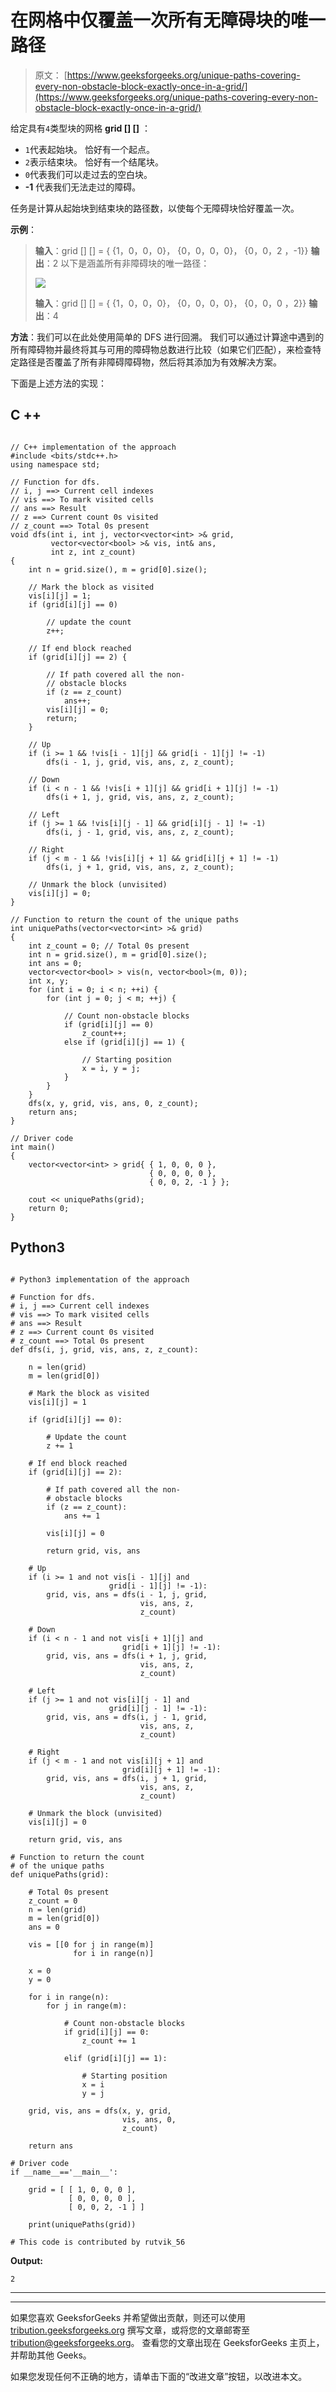 # 在网格中仅覆盖一次所有无障碍块的唯一路径

> 原文： [https://www.geeksforgeeks.org/unique-paths-covering-every-non-obstacle-block-exactly-once-in-a-grid/](https://www.geeksforgeeks.org/unique-paths-covering-every-non-obstacle-block-exactly-once-in-a-grid/)

给定具有`4`类型块的网格 **grid [] []** ：

*  `1`代表起始块。 恰好有一个起点。
*  `2`表示结束块。 恰好有一个结尾块。
*  `0`代表我们可以走过去的空白块。
*   **-1** 代表我们无法走过的障碍。

任务是计算从起始块到结束块的路径数，以使每个无障碍块恰好覆盖​​一次。

**示例**：

> **输入**：grid [] [] = {
> {1，0，0，0}，
> {0，0，0，0}，
> {0，0，2 ，-1}}
> **输出**：2
> 以下是涵盖所有非障碍块的唯一路径：
> 
> ![](img/92fcd72e71bc38b15905d2efe9a385d1.png)
> 
> **输入**：grid [] [] = {
> {1，0，0，0}，
> {0，0，0，0}，
> {0，0，0 ，2}}
> **输出**：4

**方法**：我们可以在此处使用简单的 DFS 进行回溯。 我们可以通过计算途中遇到的所有障碍物并最终将其与可用的障碍物总数进行比较（如果它们匹配），来检查特定路径是否覆盖了所有非障碍障碍物，然后将其添加为有效解决方案。

下面是上述方法的实现：

## C ++

```

// C++ implementation of the approach
#include <bits/stdc++.h>
using namespace std;

// Function for dfs.
// i, j ==> Current cell indexes
// vis ==> To mark visited cells
// ans ==> Result
// z ==> Current count 0s visited
// z_count ==> Total 0s present
void dfs(int i, int j, vector<vector<int> >& grid,
         vector<vector<bool> >& vis, int& ans,
         int z, int z_count)
{
    int n = grid.size(), m = grid[0].size();

    // Mark the block as visited
    vis[i][j] = 1;
    if (grid[i][j] == 0)

        // update the count
        z++;

    // If end block reached
    if (grid[i][j] == 2) {

        // If path covered all the non-
        // obstacle blocks
        if (z == z_count)
            ans++;
        vis[i][j] = 0;
        return;
    }

    // Up
    if (i >= 1 && !vis[i - 1][j] && grid[i - 1][j] != -1)
        dfs(i - 1, j, grid, vis, ans, z, z_count);

    // Down
    if (i < n - 1 && !vis[i + 1][j] && grid[i + 1][j] != -1)
        dfs(i + 1, j, grid, vis, ans, z, z_count);

    // Left
    if (j >= 1 && !vis[i][j - 1] && grid[i][j - 1] != -1)
        dfs(i, j - 1, grid, vis, ans, z, z_count);

    // Right
    if (j < m - 1 && !vis[i][j + 1] && grid[i][j + 1] != -1)
        dfs(i, j + 1, grid, vis, ans, z, z_count);

    // Unmark the block (unvisited)
    vis[i][j] = 0;
}

// Function to return the count of the unique paths
int uniquePaths(vector<vector<int> >& grid)
{
    int z_count = 0; // Total 0s present
    int n = grid.size(), m = grid[0].size();
    int ans = 0;
    vector<vector<bool> > vis(n, vector<bool>(m, 0));
    int x, y;
    for (int i = 0; i < n; ++i) {
        for (int j = 0; j < m; ++j) {

            // Count non-obstacle blocks
            if (grid[i][j] == 0)
                z_count++;
            else if (grid[i][j] == 1) {

                // Starting position
                x = i, y = j;
            }
        }
    }
    dfs(x, y, grid, vis, ans, 0, z_count);
    return ans;
}

// Driver code
int main()
{
    vector<vector<int> > grid{ { 1, 0, 0, 0 },
                               { 0, 0, 0, 0 },
                               { 0, 0, 2, -1 } };

    cout << uniquePaths(grid);
    return 0;
}

```

## Python3

```

# Python3 implementation of the approach 

# Function for dfs. 
# i, j ==> Current cell indexes 
# vis ==> To mark visited cells 
# ans ==> Result 
# z ==> Current count 0s visited 
# z_count ==> Total 0s present 
def dfs(i, j, grid, vis, ans, z, z_count):

    n = len(grid)
    m = len(grid[0])

    # Mark the block as visited 
    vis[i][j] = 1

    if (grid[i][j] == 0):

        # Update the count 
        z += 1

    # If end block reached 
    if (grid[i][j] == 2):

        # If path covered all the non- 
        # obstacle blocks 
        if (z == z_count):
            ans += 1

        vis[i][j] = 0

        return grid, vis, ans 

    # Up 
    if (i >= 1 and not vis[i - 1][j] and
                      grid[i - 1][j] != -1): 
        grid, vis, ans = dfs(i - 1, j, grid, 
                             vis, ans, z, 
                             z_count)

    # Down 
    if (i < n - 1 and not vis[i + 1][j] and
                         grid[i + 1][j] != -1): 
        grid, vis, ans = dfs(i + 1, j, grid, 
                             vis, ans, z, 
                             z_count)

    # Left 
    if (j >= 1 and not vis[i][j - 1] and
                      grid[i][j - 1] != -1): 
        grid, vis, ans = dfs(i, j - 1, grid, 
                             vis, ans, z, 
                             z_count) 

    # Right 
    if (j < m - 1 and not vis[i][j + 1] and
                         grid[i][j + 1] != -1): 
        grid, vis, ans = dfs(i, j + 1, grid,
                             vis, ans, z,
                             z_count) 

    # Unmark the block (unvisited) 
    vis[i][j] = 0

    return grid, vis, ans

# Function to return the count 
# of the unique paths 
def uniquePaths(grid): 

    # Total 0s present 
    z_count = 0
    n = len(grid)
    m = len(grid[0])
    ans = 0

    vis = [[0 for j in range(m)]
              for i in range(n)]

    x = 0
    y = 0

    for i in range(n):
        for j in range(m):

            # Count non-obstacle blocks
            if grid[i][j] == 0:
                z_count += 1

            elif (grid[i][j] == 1):

                # Starting position
                x = i
                y = j 

    grid, vis, ans = dfs(x, y, grid, 
                         vis, ans, 0,
                         z_count)

    return ans

# Driver code 
if __name__=='__main__':

    grid = [ [ 1, 0, 0, 0 ], 
             [ 0, 0, 0, 0 ],
             [ 0, 0, 2, -1 ] ]

    print(uniquePaths(grid))

# This code is contributed by rutvik_56

```

**Output:** 

```
2
```



* * *

* * *

如果您喜欢 GeeksforGeeks 并希望做出贡献，则还可以使用 [tribution.geeksforgeeks.org](https://contribute.geeksforgeeks.org/) 撰写文章，或将您的文章邮寄至 tribution@geeksforgeeks.org。 查看您的文章出现在 GeeksforGeeks 主页上，并帮助其他 Geeks。

如果您发现任何不正确的地方，请单击下面的“改进文章”按钮，以改进本文。